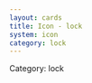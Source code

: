 ```yaml
---
layout: cards
title: Icon - lock
system: icon
category: lock
---
```

<div class="alert alert-secondary mb-4"><span class="i18n innerHTML-category">Category: </span><span class="i18n innerHTML-cat-lock">lock</span></div>
